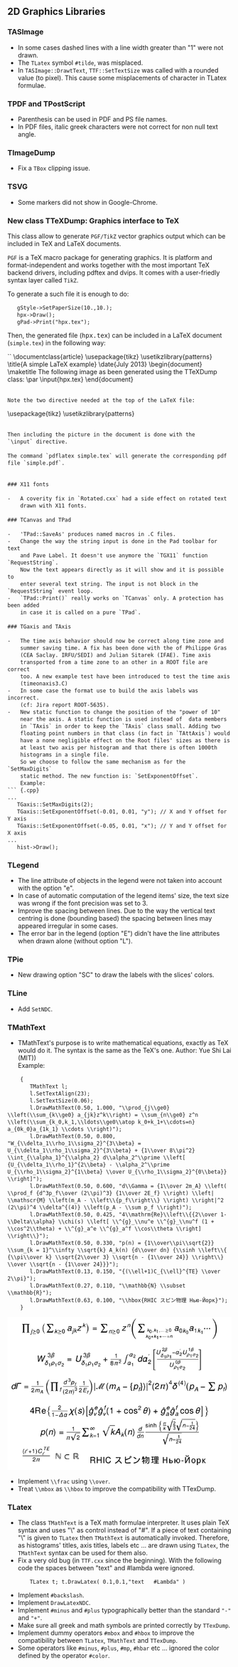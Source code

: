 ## 2D Graphics Libraries

### TASImage

-   In some cases dashed lines with a line width greater than "1" were
    not drawn.
-   The `TLatex` symbol `#tilde`, was misplaced.
-   In `TASImage::DrawtText`, `TTF::SetTextSize` was called with a rounded 
    value (to pixel). This cause some misplacements of character in TLatex 
    formulae.
    
### TPDF and TPostScript

-   Parenthesis can be used in PDF and PS file names.
-   In PDF files, italic greek characters were not correct for non null
    text angle.
    
### TImageDump
-   Fix a `TBox` clipping issue.

### TSVG
-   Some markers did not show in Google-Chrome.
    
### New class TTeXDump: Graphics interface to TeX

This class allow to generate `PGF/TikZ` vector graphics output
which can be included in TeX and LaTeX documents.

`PGF` is a TeX macro package for generating graphics. It is platform
and format-independent and works together with the most important TeX
backend drivers, including pdftex and dvips. It comes with a
user-friedly syntax layer called `TikZ`.

To generate a such file it is enough to do:

```
   gStyle->SetPaperSize(10.,10.);
   hpx->Draw();
   gPad->Print("hpx.tex");
```

Then, the generated file (<tt>hpx.tex</tt>) can be included in a
LaTeX document (`simple.tex`) in the following way:

``
\documentclass{article}
\usepackage{tikz}
\usetikzlibrary{patterns}
\title{A simple LaTeX example}
\date{July 2013}
\begin{document}
\maketitle
The following image as been generated using the TTeXDump class:
\par
\input{hpx.tex}
\end{document}
```

Note the two directive needed at the top of the LaTeX file:

```
\usepackage{tikz}
\usetikzlibrary{patterns}
```

Then including the picture in the document is done with the
`\input` directive.

The command `pdflatex simple.tex` will generate the corresponding pdf
file `simple.pdf`.


### X11 fonts

-   A coverity fix in `Rotated.cxx` had a side effect on rotated text
    drawn with X11 fonts.

### TCanvas and TPad

-   'TPad::SaveAs' produces named macros in .C files.
-   Change the way the string input is done in the Pad toolbar for text
    and Pave Label. It doesn't use anymore the `TGX11` function `RequestString`. 
    Now the text appears directly as it will show and it is possible to
    enter several text string. The input is not block in the `RequestString` event loop.
-   `TPad::Print()` really works on `TCanvas` only. A protection has been added
    in case it is called on a pure `TPad`.

### TGaxis and TAxis

-   The time axis behavior should now be correct along time zone and
    summer saving time. A fix has been done with the of Philippe Gras
    (CEA Saclay. IRFU/SEDI) and Julian Sitarek (IFAE). Time axis
    transported from a time zone to an other in a ROOT file are correct
    too. A new example test have been introduced to test the time axis
    (timeonaxis3.C)
-   In some case the format use to build the axis labels was incorrect.
    (cf: Jira report ROOT-5635).
-   New static function to change the position of the "power of 10"
    near the axis. A static function is used instead of  data members 
    in `TAxis` in order to keep the `TAxis` class small. Adding two
    floating point numbers in that class (in fact in `TAttAxis`) would
    have a none negligible effect on the Root files' sizes as there is
    at least two axis per histogram and that there is often 1000th 
    histograms in a single file.
    So we choose to follow the same mechanism as for the `SetMaxDigits`
    static method. The new function is: `SetExponentOffset`.
    Example:
``` {.cpp}
...
   TGaxis::SetMaxDigits(2);
   TGaxis::SetExponentOffset(-0.01, 0.01, "y"); // X and Y offset for Y axis
   TGaxis::SetExponentOffset(-0.05, 0.01, "x"); // Y and Y offset for X axis
...
   hist->Draw();
```    
    
### TLegend

-   The line attribute of objects in the legend were not taken into
    account with the option "e".
-   In case of automatic computation of the legend items' size, the 
    text size was wrong if the font precision was set to 3.
-   Improve the spacing between lines. Due to the way the vertical 
    text centring is done (bounding based) the spacing between lines 
    may appeared irregular in some cases.
-   The error bar in the legend (option "E") didn't have the line
    attributes when drawn alone (without option "L"). 

### TPie

-   New drawing option "SC" to draw the labels with the slices' colors.

### TLine

-   Add `SetNDC`.

### TMathText

-   TMathText's purpose is to write mathematical equations, exactly as
    TeX would do it. The syntax is the same as the TeX's one. Author:
    Yue Shi Lai (MIT)) \
    Example:

``` {.cpp}
    {
       TMathText l;
       l.SetTextAlign(23);
       l.SetTextSize(0.06);
       l.DrawMathText(0.50, 1.000, "\\prod_{j\\ge0} \\left(\\sum_{k\\ge0} a_{jk}z^k\\right) = \\sum_{n\\ge0} z^n \\left(\\sum_{k_0,k_1,\\ldots\\ge0\\atop k_0+k_1+\\cdots=n} a_{0k_0}a_{1k_1} \\cdots \\right)");
       l.DrawMathText(0.50, 0.800, "W_{\\delta_1\\rho_1\\sigma_2}^{3\\beta} = U_{\\delta_1\\rho_1\\sigma_2}^{3\\beta} + {1\\over 8\\pi^2} \\int_{\\alpha_1}^{\\alpha_2} d\\alpha_2^\\prime \\left[ {U_{\\delta_1\\rho_1}^{2\\beta} - \\alpha_2^\\prime U_{\\rho_1\\sigma_2}^{1\\beta} \\over U_{\\rho_1\\sigma_2}^{0\\beta}} \\right]");
       l.DrawMathText(0.50, 0.600, "d\\Gamma = {1\\over 2m_A} \\left( \\prod_f {d^3p_f\\over (2\\pi)^3} {1\\over 2E_f} \\right) \\left| \\mathscr{M} \\left(m_A - \\left\\{p_f\\right\\} \\right) \\right|^2 (2\\pi)^4 \\delta^{(4)} \\left(p_A - \\sum p_f \\right)");
       l.DrawMathText(0.50, 0.425, "4\\mathrm{Re}\\left\\{{2\\over 1-\\Delta\\alpha} \\chi(s) \\left[ \\^{g}_\\nu^e \\^{g}_\\nu^f (1 + \\cos^2\\theta) + \\^{g}_a^e \\^{g}_a^f \\cos\\theta \\right] \\right\\}");
       l.DrawMathText(0.50, 0.330, "p(n) = {1\\over\\pi\\sqrt{2}} \\sum_{k = 1}^\\infty \\sqrt{k} A_k(n) {d\\over dn} {\\sinh \\left\\{ {\\pi\\over k} \\sqrt{2\\over 3} \\sqrt{n - {1\\over 24}} \\right\\} \\over \\sqrt{n - {1\\over 24}}}");
       l.DrawMathText(0.13, 0.150, "{(\\ell+1)C_{\\ell}^{TE} \\over 2\\pi}");
       l.DrawMathText(0.27, 0.110, "\\mathbb{N} \\subset \\mathbb{R}");
       l.DrawMathText(0.63, 0.100, "\\hbox{RHIC スピン物理 Нью-Йорк}");
    }
```

   ![TMathText example](mathtext.png "TMathText example")
   
-   Implement `\\frac` using `\\over`.
-   Treat `\\mbox` as `\\hbox` to improve the compatibility with TTexDump.

### TLatex

-   The class `TMathText` is a TeX math formulae interpreter. It uses
    plain TeX syntax and uses "\\" as control instead of "\#". If a
    piece of text containing "\\" is given to `TLatex` then `TMathText`
    is automatically invoked. Therefore, as histograms' titles, axis
    titles, labels etc ... are drawn using `TLatex`, the `TMathText`
    syntax can be used for them also.
-   Fix a very old bug (in `TTF.cxx` since the beginning). With the
    following code the spaces between "text" and \#lambda were ignored.

``` {.cpp}
       TLatex t; t.DrawLatex( 0.1,0.1,"text   #Lambda" )
```

-   Implement `#backslash`.
-   Implement `DrawLatexNDC`.
-   Implement `#minus` and `#plus` typographically better than the 
    standard `"-"` and `"+"`.
-   Make sure all greek and math symbols are printed correctly by `TTexDump`.
-   Implement dummy operators `#mbox` and `#hbox` to improve the compatibility 
    between `TLatex`, `TMathText` and `TTexDump`.
-   Some operators like `#minus`, `#plus`, `#mp`, `#hbar` etc ... 
    ignored the color  defined by the operator `#color`. 
